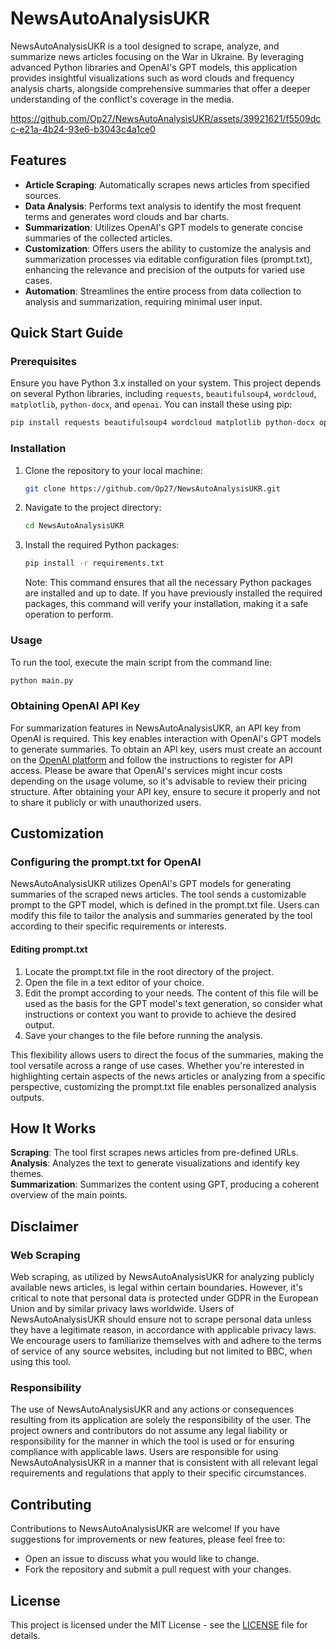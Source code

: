 # NewsAutoAnalysisUKR

NewsAutoAnalysisUKR is a tool designed to scrape, analyze, and summarize news articles focusing on the War in Ukraine. By leveraging advanced Python libraries and OpenAI's GPT models, this application provides insightful visualizations such as word clouds and frequency analysis charts, alongside comprehensive summaries that offer a deeper understanding of the conflict's coverage in the media.

https://github.com/Op27/NewsAutoAnalysisUKR/assets/39921621/f5509dcc-e21a-4b24-93e6-b3043c4a1ce0

## Features
- **Article Scraping**: Automatically scrapes news articles from specified sources.
- **Data Analysis**: Performs text analysis to identify the most frequent terms and generates word clouds and bar charts.
- **Summarization**: Utilizes OpenAI's GPT models to generate concise summaries of the collected articles.
- **Customization**: Offers users the ability to customize the analysis and summarization processes via editable configuration files (prompt.txt), enhancing the relevance and precision of the outputs for varied use cases.
- **Automation**: Streamlines the entire process from data collection to analysis and summarization, requiring minimal user input.
  
## Quick Start Guide

### Prerequisites
Ensure you have Python 3.x installed on your system. This project depends on several Python libraries, including `requests`, `beautifulsoup4`, `wordcloud`, `matplotlib`, `python-docx`, and `openai`. You can install these using pip:

  ```bash
  pip install requests beautifulsoup4 wordcloud matplotlib python-docx openai
  ```

### Installation
1. Clone the repository to your local machine:
    ```bash
    git clone https://github.com/Op27/NewsAutoAnalysisUKR.git
    ```

2. Navigate to the project directory:
    ```bash
    cd NewsAutoAnalysisUKR
    ```

3. Install the required Python packages:
    ```bash
    pip install -r requirements.txt
    ```
    Note: This command ensures that all the necessary Python packages are installed and up to date. If you have previously installed the required packages, this command will verify your installation, making it a safe operation to perform.


### Usage
To run the tool, execute the main script from the command line:
  ```bash
  python main.py
  ```

### Obtaining OpenAI API Key
For summarization features in NewsAutoAnalysisUKR, an API key from OpenAI is required. This key enables interaction with OpenAI's GPT models to generate summaries. To obtain an API key, users must create an account on the [OpenAI platform](https://openai.com/) and follow the instructions to register for API access. Please be aware that OpenAI's services might incur costs depending on the usage volume, so it's advisable to review their pricing structure. After obtaining your API key, ensure to secure it properly and not to share it publicly or with unauthorized users.

## Customization
### Configuring the prompt.txt for OpenAI
NewsAutoAnalysisUKR utilizes OpenAI's GPT models for generating summaries of the scraped news articles. The tool sends a customizable prompt to the GPT model, which is defined in the prompt.txt file. Users can modify this file to tailor the analysis and summaries generated by the tool according to their specific requirements or interests.

#### Editing prompt.txt
1. Locate the prompt.txt file in the root directory of the project.
2. Open the file in a text editor of your choice.
3. Edit the prompt according to your needs. The content of this file will be used as the basis for the GPT model's text generation, so consider what instructions or context you want to provide to achieve the desired output.
4. Save your changes to the file before running the analysis.

This flexibility allows users to direct the focus of the summaries, making the tool versatile across a range of use cases. Whether you're interested in highlighting certain aspects of the news articles or analyzing from a specific perspective, customizing the prompt.txt file enables personalized analysis outputs.


## How It Works
**Scraping**: The tool first scrapes news articles from pre-defined URLs.  
**Analysis**: Analyzes the text to generate visualizations and identify key themes.  
**Summarization**: Summarizes the content using GPT, producing a coherent overview of the main points.  

## Disclaimer 
### Web Scraping 
Web scraping, as utilized by NewsAutoAnalysisUKR for analyzing publicly available news articles, is legal within certain boundaries. However, it's critical to note that personal data is protected under GDPR in the European Union and by similar privacy laws worldwide. Users of NewsAutoAnalysisUKR should ensure not to scrape personal data unless they have a legitimate reason, in accordance with applicable privacy laws. We encourage users to familiarize themselves with and adhere to the terms of service of any source websites, including but not limited to BBC, when using this tool.

### Responsibility
The use of NewsAutoAnalysisUKR and any actions or consequences resulting from its application are solely the responsibility of the user. The project owners and contributors do not assume any legal liability or responsibility for the manner in which the tool is used or for ensuring compliance with applicable laws. Users are responsible for using NewsAutoAnalysisUKR in a manner that is consistent with all relevant legal requirements and regulations that apply to their specific circumstances.


## Contributing
Contributions to NewsAutoAnalysisUKR are welcome! If you have suggestions for improvements or new features, please feel free to:
- Open an issue to discuss what you would like to change.
- Fork the repository and submit a pull request with your changes.

## License
This project is licensed under the MIT License - see the [LICENSE](https://github.com/Op27/NewsAutoAnalysisUKR/blob/main/LICENSE) file for details.
